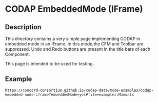 # CODAP EmbeddedMode (IFrame)

## Description

This directory contains a very simple page implementing CODAP in embedded 
mode in an IFrame. 
In this mode,the CFM and Toolbar are suppressed.
Undo and Redo buttons are present in the title bars of each Component. 

This page is intended to be used for testing. 

## Example

```
https://concord-consortium.github.io/codap-data/mode-examples/codap-embedded-mode-iframe?embeddedMode=yes#file=examples:Mammals
```
